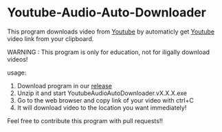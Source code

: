 # Youtube-Audio-Auto-Downloader
This program downloads video from [Youtube](www.youtube.com) by automaticly get [Youtube](www.youtube.com) video link from your clipboard.

WARNING : This program is only for education, not for iligally download videos!

usage:
1. Download program in our [release](https://github.com/awidesky/Youtube-Audio-Auto-Downloader/releases)
2. Unzip it and start YoutubeAudioAutoDownloader.vX.X.X.exe
3. Go to the web browser and copy link of your video with ctrl+C
4. It will download video to the location you want immediately!
  
Feel free to contribute this program with pull requests!!  
